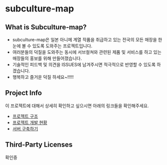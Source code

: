 # subculture-map
## What is Subculture-map?
* subculture-map은 일본 아니메 계열 작품을 취급하고 있는 전국의 모든 매장을 한눈에 볼 수 있도록 도와주는 프로젝트입니다.
* 여러분들의 덕질을 도와주는 동시에 서브컬쳐와 관련된 제품 및 서비스를 하고 있는 매장들의 홍보를 위해 만들어졌습니다.
* 기술적인 피드백 및 의견을 ISSUES에 남겨주시면 적극적으로 반영할 수 있도록 하겠습니다.
* 행복하고 즐거운 덕질 하세요~!!!!!

## Project Info
이 프로젝트에 대해서 상세히 확인하고 싶으시면 아래의 링크들을 확인해주세요.  
* [프로젝트 구조](https://github.com/dlehdgud2380/subculture-map/wiki/%ED%94%84%EB%A1%9C%EC%A0%9D%ED%8A%B8-%EA%B5%AC%EC%A1%B0)  
* [프로젝트 개발 현황](https://github.com/users/dlehdgud2380/projects/2)  
* [서버 구축하기](https://github.com/dlehdgud2380/subculture-map/wiki/%EC%84%9C%EB%B2%84-%EC%8B%A4%ED%96%89-%ED%95%98%EA%B8%B0)

## Third-Party Licenses
확인중
